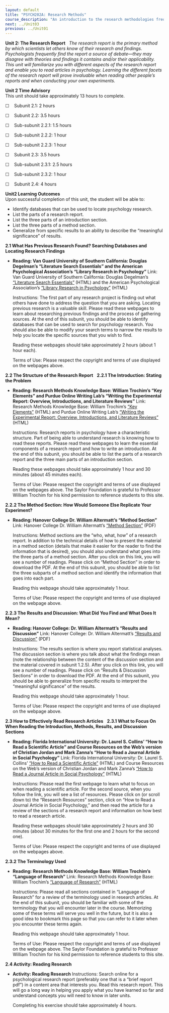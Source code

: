 ```yaml
---
layout: default
title: "PSYCH202A: Research Methods"
course_description: "An introduction to the research methodologies frequently used in the social sciences."
next: ../Unit03
previous: ../Unit01
---
```

**Unit 2: The Research Report** <span id="2"></span> 
*The research report is the primary method by which scientists let
others know of their research and findings. Psychologists frequently
find the report a source of debate—they may disagree with theories and
findings it contains and/or their applicability. This unit will
familiarize you with different aspects of the research report and enable
you to read articles in psychology. Learning the different facets of the
research report will prove invaluable when reading other people’s
reports and when conducting your own experiments.*

**Unit 2 Time Advisory**  
This unit should take approximately 13 hours to complete.  
  
 ☐    Subunit 2.1: 2 hours  
  
 ☐    Subunit 2.2: 3.5 hours

  
 ☐    Sub-subunit 2.2.1: 1.5 hours  
  
 ☐    Sub-subunit 2.2.2: 1 hour

  
 ☐    Sub-subunit 2.2.3: 1 hour

  
 ☐    Subunit 2.3: 3.5 hours

  
 ☐    Sub-subunit 2.3.1: 2.5 hours

  
 ☐    Sub-subunit 2.3.2: 1 hour

  
 ☐    Subunit 2.4: 4 hours

**Unit2 Learning Outcomes**  
Upon successful completion of this unit, the student will be able to:  
-   Identify databases that can be used to locate psychology research.
-   List the parts of a research report.
-   List the three parts of an introduction section.
-   List the three parts of a method section.
-   Generalize from specific results to an ability to describe the
    “meaningful significance” of results.

**2.1 What Has Previous Research Found? Searching Databases and Locating
Research Findings** <span id="2.1"></span> 
-   **Reading: Van Guard University of Southern California: Douglas
    Degelman’s “Literature Search Essentials” and the American
    Psychological Association’s “Library Research in Psychology”**
    Link: Van Guard University of Southern California: Douglas
    Degelman’s [“Literature Search
    Essentials”](http://psychology.vanguard.edu/faculty/douglas-degelman/literature-search-essentials/) (HTML)
    and the American Psychological Association’s [“Library Research in
    Psychology”](http://www.apa.org/education/undergrad/library-research.aspx) (HTML)  
      
     Instructions: The first part of any research project is finding out
    what others have done to address the question that you are asking.
    Locating previous research is a valuable skill. Please read these
    webpages to learn about researching previous findings and the
    process of gathering sources. At the end of this subunit, you should
    be able to identify databases that can be used to search for
    psychology research. You should also be able to modify your search
    terms to narrow the results to help you locate the specific sources
    that you wish to find.  
      
     Reading these webpages should take approximately 2 hours (about 1
    hour each).  
      
     Terms of Use: Please respect the copyright and terms of use
    displayed on the webpages above.

**2.2 The Structure of the Research Report** <span id="2.2"></span> 
**2.2.1 The Introduction: Stating the Problem** <span
id="2.2.1"></span> 
-   **Reading: Research Methods Knowledge Base: William Trochim’s “Key
    Elements” and Purdue Online Writing Lab’s “Writing the Experimental
    Report: Overview, Introductions, and Literature Reviews”**
    Link: Research Methods Knowledge Base: William Trochim’s [“Key
    Elements”](http://www.socialresearchmethods.net/kb/guideelements.php) (HTML)
    and Purdue Online Writing Lab’s [“Writing the Experimental Report:
    Overview, Introductions, and Literature
    Reviews”](http://owl.english.purdue.edu/owl/resource/670/03/)
    (HTML)  
      
     Instructions: Research reports in psychology have a characteristic
    structure. Part of being able to understand research is knowing how
    to read these reports. Please read these webpages to learn the
    essential components of a research report and how to write an
    introduction. At the end of this subunit, you should be able to list
    the parts of a research report and the three main parts of an
    introduction section.  
      
     Reading these webpages should take approximately 1 hour and 30
    minutes (about 45 minutes each).  
      
     Terms of Use: Please respect the copyright and terms of use
    displayed on the webpages above. The Saylor Foundation is grateful
    to Professor William Trochim for his kind permission to reference
    students to this site.

**2.2.2 The Method Section: How Would Someone Else Replicate Your
Experiment?** <span id="2.2.2"></span> 
-   **Reading: Hanover College Dr. William Altermatt’s “Method
    Section”**
    Link: Hanover College Dr. William Altermatt’s [“Method
    Section”](http://vault.hanover.edu/~altermattw/methods/readings.htm)
    (PDF)  
      
     Instructions: Method sections are the “who, what, how” of a
    research report. In addition to the technical details of how to
    present the material in a method section (details that make it
    easier for the reader to find the information that is desired), you
    should also understand what goes into the three parts of a method
    section. After you click on this link, you will see a number of
    readings. Please click on “Method Section” in order to download the
    PDF. At the end of this subunit, you should be able to list the
    three subparts of a method section and identify the information that
    goes into each part.  
      
     Reading this webpage should take approximately 1 hour.  
      
     Terms of Use: Please respect the copyright and terms of use
    displayed on the webpage above.

**2.2.3 The Results and Discussion: What Did You Find and What Does It
Mean?** <span id="2.2.3"></span> 
-   **Reading: Hanover College: Dr. William Altermatt’s “Results and
    Discussion”**
    Link: Hanover College: Dr. William Altermatt’s [“Results and
    Discussion”](http://vault.hanover.edu/~altermattw/methods/readings.htm)
    (PDF)  
      
     Instructions: The results section is where you report statistical
    analyses. The discussion section is where you talk about what the
    findings mean (note the relationship between the content of the
    discussion section and the material covered in subunit 1.2.5). After
    you click on this link, you will see a number of readings. Please
    click on “Results & Discussion Sections” in order to download the
    PDF. At the end of this subunit, you should be able to generalize
    from specific results to interpret the “meaningful significance” of
    the results.  
      
     Reading this webpage should take approximately 1 hour.  
      
     Terms of Use: Please respect the copyright and terms of use
    displayed on the webpage above.

**2.3 How to Effectively Read Research Articles** <span
id="2.3"></span> 
**2.3.1 What to Focus On When Reading the Introduction, Methods,
Results, and Discussion Sections** <span id="2.3.1"></span> 
-   **Reading: Florida International University: Dr. Laurel S. Collins’
    “How to Read a Scientific Article” and Course Resources on the Web’s
    version of Christian Jordan and Mark Zanna’s “How to Read a Journal
    Article in Social Psychology”**
    Link: Florida International University: Dr. Laurel S. Collins’ [“How
    to Read a Scientific
    Article”](http://www2.fiu.edu/~collinsl/Article%20reading%20tips.htm) (HTML)
    and Course Resources on the Web’s version of Christian Jordan and
    Mark Zanna’s [“How to Read a Journal Article in Social
    Psychology”](http://jonathan.mueller.faculty.noctrl.edu/crow/student.htm)
    (HTML)  
      
     Instructions: Please read the first webpage to learn what to focus
    on when reading a scientific article. For the second source, when
    you follow the link, you will see a list of resources. Please click
    on (or scroll down to) the “Research Resources” section, click on
    “How to Read a Journal Article in Social Psychology,” and then read
    the article for a review of the sections of a research report and
    information on how best to read a research article.  
      
     Reading these webpages should take approximately 2 hours and 30
    minutes (about 30 minutes for the first one and 2 hours for the
    second one).  
      
     Terms of Use: Please respect the copyright and terms of use
    displayed on the webpages above.

**2.3.2 The Terminology Used** <span id="2.3.2"></span> 
-   **Reading: Research Methods Knowledge Base: William Trochim’s
    “Language of Research”**
    Link: Research Methods Knowledge Base: William Trochim’s [“Language
    of
    Research”](http://www.socialresearchmethods.net/kb/language.php) (HTML)  
      
     Instructions: Please read all sections contained in “Language of
    Research” for a review of the terminology used in research articles.
    At the end of this subunit, you should be familiar with some of the
    terminology that you will encounter later in the course. Memorizing
    some of these terms will serve you well in the future, but it is
    also a good idea to bookmark this page so that you can refer to it
    later when you encounter these terms again.  
      
     Reading this webpage should take approximately 1 hour.  
      
     Terms of Use: Please respect the copyright and terms of use
    displayed on the webpage above. The Saylor Foundation is grateful to
    Professor William Trochim for his kind permission to reference
    students to this site.

**2.4 Activity: Reading Research** <span id="2.4"></span> 
-   **Activity: Reading Research**
    Instructions: Search online for a psychological research report
    (preferably one that is a “brief report pdf”) in a content area that
    interests you. Read this research report. This will go a long way in
    helping you apply what you have learned so far and understand
    concepts you will need to know in later units.  
      
     Completing his exercise should take approximately 4 hours.


